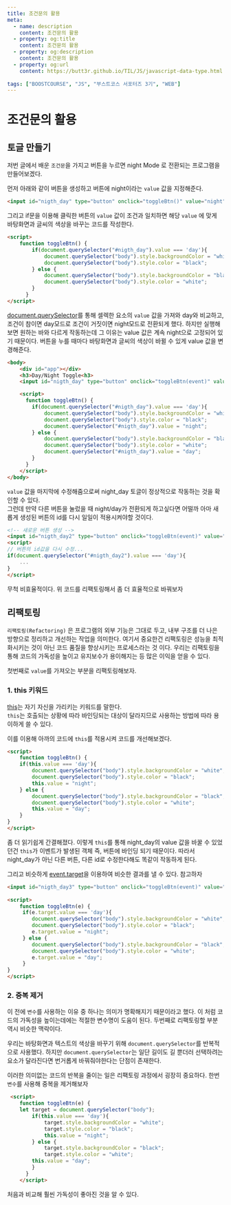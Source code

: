 ```yaml
---
title: 조건문의 활용
meta:
  - name: description
    content: 조건문의 활용
  - property: og:title
    content: 조건문의 활용
  - property: og:description
    content: 조건문의 활용
  - property: og:url
    content: https://butt3r.github.io/TIL/JS/javascript-data-type.html
    
tags: ["BOOSTCOURSE", "JS", "부스트코스 서포터즈 3기", "WEB"]
---
```


조건문의 활용 <Badge text="boostcourse" />
================


## 토글 만들기
저번 글에서 배운 `조건문`을 가지고 버튼을 누르면 night Mode 로 전환되는 프로그램을 만들어보겠다.

먼저 아래와 같이 버튼을 생성하고 버튼에 night이라는 `value` 값을 지정해준다.
```html
<input id="nigth_day" type="button" onclick="toggleBtn()" value="night">
```
그리고 if문을 이용해 클릭한 버튼의 `value` 값이 조건과 일치하면 해당 `value` 에 맞게 바탕화면과 글씨의 색상을 바꾸는 코드를 작성한다.
```html
<script>
    function toggleBtn() {
		if(document.querySelector("#nigth_day").value === 'day'){
			document.querySelector("body").style.backgroundColor = "white";
			document.querySelector("body").style.color = "black";
		} else {
			document.querySelector("body").style.backgroundColor = "black";
			document.querySelector("body").style.color = "white";
		}
      }
</script>
```
[document.querySelector](https://developer.mozilla.org/ko/docs/Web/API/Document/querySelector)를 통해 셀렉한 요소의 `value` 값을 가져와 day와 비교하고, 조건이 참이면 day모드로 조건이 거짓이면 night모드로 전환되게 했다. 하지만 실행해보면 원하는 바와 다르게 작동하는데 그 이유는 value 값은 계속 night으로 고정되어 있기 때문이다. 버튼을 누를 때마다 바탕화면과 글씨의 색상이 바뀔 수 있게 value 값을 변경해준다.

```html
<body>
	<div id="app"></div>
	<h3>Day/Night Toggle<h3>
    <input id="nigth_day" type="button" onclick="toggleBtn(event)" value="night">

    <script>
      function toggleBtn() {
		if(document.querySelector("#nigth_day").value === 'day'){
		    document.querySelector("body").style.backgroundColor = "white";
			document.querySelector("body").style.color = "black";
			document.querySelector("#nigth_day").value = "night";
	    } else {
			document.querySelector("body").style.backgroundColor = "black";
			document.querySelector("body").style.color = "white";
			document.querySelector("#nigth_day").value = "day";
		}
      }
    </script>
</body>
```
`value` 값을 마지막에 수정해줌으로써 night_day 토글이 정상적으로 작동하는 것을 확인할 수 있다.   
그런데 만약 다른 버튼을 눌렀을 때 night/day가 전환되게 하고싶다면 어떨까 아마 새롭게 생성된 버튼의 id를 다시 일일이 적용시켜야할 것이다.

```html
<!-- 새로운 버튼 생성 -->
<input id="nigth_day2" type="button" onclick="toggleBtn(event)" value="night">
<script>
// 버튼의 id값을 다시 수정...
if(document.querySelector("#nigth_day2").value === 'day'){
    ...
}
</script>
```
무척 비효율적이다. 
위 코드를 리팩토링해서 좀 더 효율적으로 바꿔보자



## 리팩토링
`리팩토링(Refactoring)` 은 프로그램의 외부 기능은 그대로 두고, 내부 구조를 더 나은 방향으로 정리하고 개선하는 작업을 의미한다. 여기서 중요한건 리팩토링은 성능을 최적화시키는 것이 아닌 코드 품질을 향상시키는 프로세스라는 것 이다. 우리는 리팩토링을 통해 코드의 가독성을 높이고 유지보수가 용이해지는 등 많은 이익을 얻을 수 있다.

첫번째로 `value`를 가져오는 부분을 리팩토링해보자.

### 1. this 키워드 
[this](https://poiemaweb.com/js-this)는 자기 자신을 가리키는 키워드를 말한다.   
`this`는 호출되는 상황에 따라 바인딩되는 대상이 달라지므로 사용하는 방법에 따라 용이하게 쓸 수 있다.

이를 이용해 아까의 코드에 `this`를 적용시켜 코드를 개선해보겠다.
```html
<script>
    function toggleBtn() {
	if(this.value === 'day'){
		document.querySelector("body").style.backgroundColor = "white";
		document.querySelector("body").style.color = "black";
		this.value = "night";
	} else {
		document.querySelector("body").style.backgroundColor = "black";
		document.querySelector("body").style.color = "white";
		this.value = "day";
	}
}
</script>
```
좀 더 읽기쉽게 간결해졌다.
이렇게 `this`를 통해 night_day의 value 값을 바꿀 수 있었던건 `this`가 이벤트가 발생된 객체 즉, 버튼에 바인딩 되기 때문이다. 따라서 night_day가 아닌 다른 버튼, 다른 id로 수정한다해도 똑같이 작동하게 된다.


그리고 비슷하게 [event.target](https://www.w3schools.com/jsref/event_target.asp)을 이용하여 비슷한 결과를 낼 수 있다. 참고하자
```html
<input id="nigth_day3" type="button" onclick="toggleBtn(event)" value="night">
		
<script>
    function toggleBtn(e) {
	 if(e.target.value === 'day'){
		document.querySelector("body").style.backgroundColor = "white";
		document.querySelector("body").style.color = "black";
		e.target.value = "night";
	 } else {
		document.querySelector("body").style.backgroundColor = "black";
		document.querySelector("body").style.color = "white";
		e.target.value = "day";
	 }
}
</script>
```

### 2. 중복 제거
이 전에 `변수`를 사용하는 이유 중 하나는 의미가 명확해지기 때문이라고 했다. 이 처럼 코드의 가독성을 높이는데에는 적절한 변수명이 도움이 된다. 두번째로 리팩토링할 부분 역시 비슷한 맥락이다.

우리는 바탕화면과 텍스트의 색상을 바꾸기 위해 `document.querySelector`를 반복적으로 사용했다. 하지만 `document.querySelector`는 일단 길이도 길 뿐더러 선택하려는 요소가 달라진다면 번거롭게 바꿔줘야한다는 단점이 존재한다.

이러한 의미없는 코드의 반복을 줄이는 일은 리팩토링 과정에서 굉장히 중요하다.
한번 `변수`를 사용해 중복을 제거해보자
```html
 <script>
    function toggleBtn(e) {
	let target = document.querySelector("body");
		if(this.value === 'day'){
			target.style.backgroundColor = "white";
			target.style.color = "black";
			this.value = "night";
		} else {
			target.style.backgroundColor = "black";
			target.style.color = "white";
		this.value = "day";
		}
      }
    </script>
```
처음과 비교해 훨씬 가독성이 좋아진 것을 알 수 있다.   
